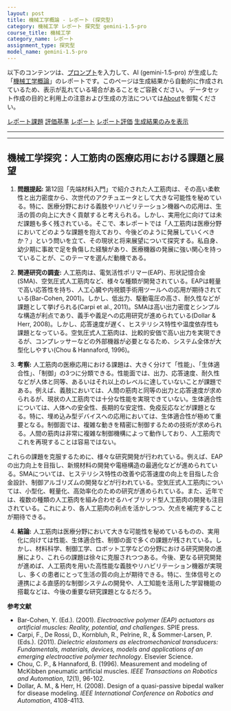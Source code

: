```yaml
---
layout: post
title: 機械工学概論 - レポート (探究型)
category: 機械工学 レポート 探究型 gemini-1.5-pro
course_title: 機械工学
category_name: レポート
assignment_type: 探究型
model_name: gemini-1.5-pro
---
```


以下のコンテンツは、[プロンプト](https://github.com/takedatoshiyuki/synthetic_assignments/tree/main/generated/機械工学/gemini-1.5-pro/prompt_レポート-探究型.md)を入力して、AI (gemini-1.5-pro) が生成した「[機械工学概論](/contents/機械工学/)」のレポートです。このページは生成結果から自動的に作成されているため、表示が乱れている場合があることをご容赦ください。
データセット作成の目的と利用上の注意および生成の方法については[About](/About)を御覧ください。

[レポート課題](../レポート課題-探究型)
[評価基準](../評価基準-探究型)
[レポート](../レポート-探究型)
[レポート評価](../レポート評価-探究型)
[生成結果のみを表示](https://github.com/takedatoshiyuki/synthetic_assignments/tree/main/generated/機械工学/gemini-1.5-pro/レポート-探究型.md)
  

***
***
  
## 機械工学探究：人工筋肉の医療応用における課題と展望

1. **問題提起:**  第12回「先端材料入門」で紹介された人工筋肉は、その高い柔軟性と出力密度から、次世代のアクチュエータとして大きな可能性を秘めている。特に、医療分野における義肢やリハビリテーション機器への応用は、生活の質の向上に大きく貢献すると考えられる。しかし、実用化に向けては未だ課題も多く残されている。そこで、本レポートでは「人工筋肉は医療分野においてどのような課題を抱えており、今後どのように発展していくべきか？」という問いを立て、その現状と将来展望について探究する。私自身、幼少期に事故で足を負傷した経験があり、医療機器の発展に強い関心を持っていることが、このテーマを選んだ動機である。


2. **関連研究の調査:** 人工筋肉は、電気活性ポリマー(EAP)、形状記憶合金(SMA)、空気圧式人工筋肉など、様々な種類が開発されている。EAPは軽量で高い応答性を持ち、人工心臓や内視鏡手術用ツールへの応用が期待されている(Bar-Cohen, 2001)。しかし、低出力、駆動電圧の高さ、耐久性などが課題として挙げられる(Carpi et al., 2011)。SMAは高い出力密度とシンプルな構造が利点であり、義手や義足への応用研究が進められている(Dollar & Herr, 2008)。しかし、応答速度が遅く、ヒステリシス特性や温度依存性も課題となっている。空気圧式人工筋肉は、比較的安価で高い出力を実現できるが、コンプレッサーなどの外部機器が必要となるため、システム全体が大型化しやすい(Chou & Hannaford, 1996)。


3. **考察:** 人工筋肉の医療応用における課題は、大きく分けて「性能」、「生体適合性」、「制御」の3つに分類できる。性能面では、出力、応答速度、耐久性などが人体と同等、あるいはそれ以上のレベルに達していないことが課題である。例えば、義肢においては、人間の筋肉と同等の出力と応答速度が求められるが、現状の人工筋肉では十分な性能を実現できていない。生体適合性については、人体への安全性、長期的な安定性、免疫反応などが課題となる。特に、埋め込み型デバイスへの応用においては、生体適合性が極めて重要となる。制御面では、複雑な動きを精密に制御するための技術が求められる。人間の筋肉は非常に複雑な制御機構によって動作しており、人工筋肉でこれを再現することは容易ではない。

これらの課題を克服するために、様々な研究開発が行われている。例えば、EAPの出力向上を目指し、新規材料の開発や電極構造の最適化などが進められている。SMAについては、ヒステリシス特性の改善や応答速度の向上を目指した合金設計、制御アルゴリズムの開発などが行われている。空気圧式人工筋肉については、小型化、軽量化、高効率化のための研究が進められている。また、近年では、複数の種類の人工筋肉を組み合わせるハイブリッド型人工筋肉の開発も注目されている。これにより、各人工筋肉の利点を活かしつつ、欠点を補完することが期待できる。


4. **結論:** 人工筋肉は医療分野において大きな可能性を秘めているものの、実用化に向けては性能、生体適合性、制御の面で多くの課題が残されている。しかし、材料科学、制御工学、ロボット工学などの分野における研究開発の進展により、これらの課題は徐々に克服されつつある。今後、更なる研究開発が進めば、人工筋肉を用いた高性能な義肢やリハビリテーション機器が実現し、多くの患者にとって生活の質の向上が期待できる。特に、生体信号との連携による直感的な制御システムの開発や、人工知能を活用した学習機能の搭載などは、今後の重要な研究課題となるだろう。


**参考文献**

* Bar-Cohen, Y. (Ed.). (2001). *Electroactive polymer (EAP) actuators as artificial muscles: Reality, potential, and challenges*. SPIE press.
* Carpi, F., De Rossi, D., Kornbluh, R., Pelrine, R., & Sommer-Larsen, P. (Eds.). (2011). *Dielectric elastomers as electromechanical transducers: Fundamentals, materials, devices, models and applications of an emerging electroactive polymer technology*. Elsevier Science.
* Chou, C. P., & Hannaford, B. (1996). Measurement and modeling of McKibben pneumatic artificial muscles. *IEEE Transactions on Robotics and Automation*, *12*(1), 96-102.
* Dollar, A. M., & Herr, H. (2008). Design of a quasi-passive bipedal walker for disease modeling. *IEEE International Conference on Robotics and Automation*, 4108-4113.

